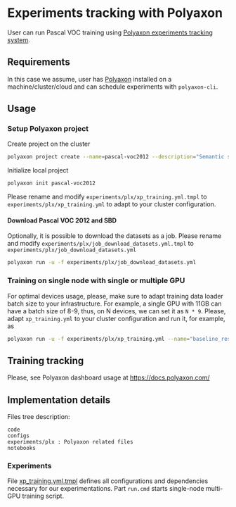 # Experiments tracking with Polyaxon

User can run Pascal VOC training using [Polyaxon experiments tracking system](https://polyaxon.com/).

## Requirements

In this case we assume, user has [Polyaxon](https://polyaxon.com/) installed on a machine/cluster/cloud and can schedule experiments with `polyaxon-cli`.

## Usage

### Setup Polyaxon project

Create project on the cluster

```bash
polyaxon project create --name=pascal-voc2012 --description="Semantic segmentation on Pascal VOC2012"
```

Initialize local project

```bash
polyaxon init pascal-voc2012
```

Please rename and modify `experiments/plx/xp_training.yml.tmpl` to `experiments/plx/xp_training.yml`
to adapt to your cluster configuration.

#### Download Pascal VOC 2012 and SBD

Optionally, it is possible to download the datasets as a job.
Please rename and modify `experiments/plx/job_download_datasets.yml.tmpl` to `experiments/plx/job_download_datasets.yml`

```bash
polyaxon run -u -f experiments/plx/job_download_datasets.yml
```

### Training on single node with single or multiple GPU

For optimal devices usage, please, make sure to adapt training data loader batch size to your infrastructure.
For example, a single GPU with 11GB can have a batch size of 8-9, thus, on N devices, we can set it as `N * 9`.
Please, adapt `xp_training.yml` to your cluster configuration and run it, for example, as

```bash
polyaxon run -u -f experiments/plx/xp_training.yml --name="baseline_resnet101_sbd" --tags=train,deeplab,sbd
```

## Training tracking

Please, see Polyaxon dashboard usage at https://docs.polyaxon.com/

## Implementation details

Files tree description:

```
code
configs
experiments/plx : Polyaxon related files
notebooks
```

### Experiments

File [xp_training.yml.tmpl](experiments/plx/xp_training.yml.tmpl) defines all configurations and dependencies
necessary for our experimentations. Part `run.cmd` starts single-node multi-GPU training script.

